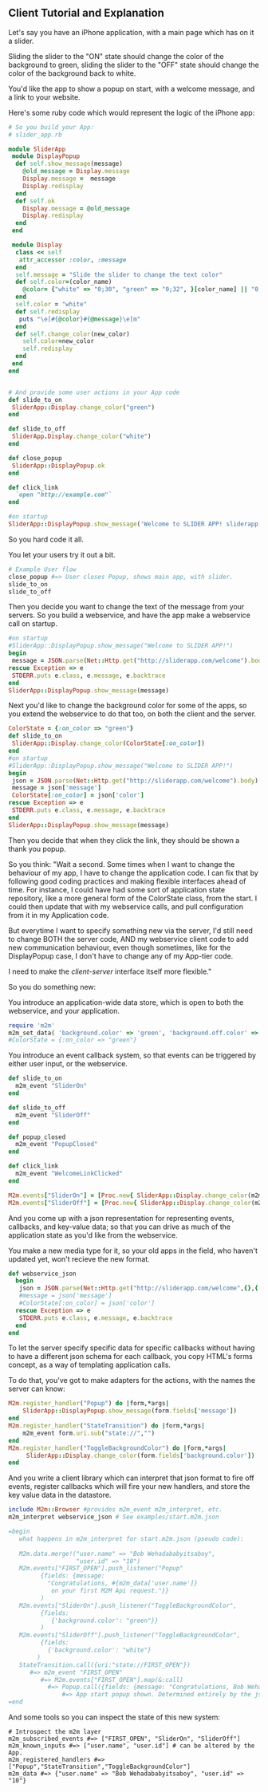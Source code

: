 ## Client Tutorial and Explanation

Let's say you have an iPhone application, with a main page which has on it a slider.

Sliding the slider to the "ON" state should change the color of the background to green,
sliding the slider to the "OFF" state should change the color of the background back to white.

You'd like the app to show a popup on start, with a welcome message, and a link to your website.

Here's some ruby code which would represent the logic of the iPhone app:

``` ruby
# So you build your App:
# slider_app.rb

module SliderApp
 module DisplayPopup 
  def self.show_message(message)
    @old_message = Display.message
    Display.message =  message
    Display.redisplay
  end
  def self.ok
    Display.message = @old_message
    Display.redisplay
  end
 end

 module Display
  class << self
   attr_accessor :color, :message
  end
  self.message = "Slide the slider to change the text color"
  def self.color=(color_name)
    @color= {"white" => "0;30", "green" => "0;32", }[color_name] || "0;30"
  end
  self.color = "white"
  def self.redisplay
   puts "\e[#{@color}#{@message}\e[m"
  end
  def self.change_color(new_color)
    self.color=new_color
    self.redisplay
  end
 end  
end


# And provide some user actions in your App code
def slide_to_on
 SliderApp::Display.change_color("green")
end

def slide_to_off
 SliderApp.Display.change_color("white")
end

def close_popup
 SliderApp::DisplayPopup.ok
end

def click_link
  `open "http://example.com"`
end

#on startup
SliderApp::DisplayPopup.show_message('Welcome to SLIDER APP! sliderapp.com')
```
So you hard code it all.

You let your users try it out a bit.

``` ruby
# Example User flow
close_popup #=> User closes Popup, shows main app, with slider.
slide_to_on 
slide_to_off
```

Then you decide you want to change the text of the message from your servers. 
So you build a webservice, and have the app make a webservice call on startup.

``` ruby
#on startup
#SliderApp::DisplayPopup.show_message("Welcome to SLIDER APP!")
begin
 message = JSON.parse(Net::Http.get("http://sliderapp.com/welcome").body)['message']
rescue Exception => e
 STDERR.puts e.class, e.message, e.backtrace
end
SliderApp::DisplayPopup.show_message(message)
```

Next you'd like to change the background color for some of the apps, so you extend the webservice to do that too, 
on both the client and the server.

``` ruby
ColorState = {:on_color => "green"}
def slide_to_on
 SliderApp::Display.change_color(ColorState[:on_color])
end
#on startup
#SliderApp::DisplayPopup.show_message("Welcome to SLIDER APP!")
begin
 json = JSON.parse(Net::Http.get("http://sliderapp.com/welcome").body)
 message = json['message']
 ColorState[:on_color] = json['color']
rescue Exception => e
 STDERR.puts e.class, e.message, e.backtrace
end
SliderApp::DisplayPopup.show_message(message)
``` 

Then you decide that when they click the link, they should be shown a thank you popup.

So you think: "Wait a second. Some times when I want to change the behaviour of my app, 
I have to change the application code. I can fix that by following good coding practices and
making flexible interfaces ahead of time. 
For instance, I could have had some sort of application state repository, 
like a more general form of the ColorState class, from the start. 
I could then update that with my webservice calls, and pull configuration from it in my Application code.

But everytime I want to specify something new via the server, I'd still need to change BOTH the server code, 
AND my webservice client code to add new communication behaviour, even though sometimes, like for the DisplayPopup case,
I don't have to change any of my App-tier code.

I need to make the _client-server_ interface itself more flexible."

So you do something new:

You introduce an application-wide data store, which is open to both the webservice, and your application.
``` ruby
require 'm2m'
m2m_set_data( 'background.color' => 'green', 'background.off.color' => 'white')
#ColorState = {:on_color => "green"}
```

You introduce an event callback system, so that events can be triggered by either user input, or the webservice.
``` ruby
def slide_to_on
  m2m_event "SliderOn"
end

def slide_to_off
  m2m_event "SliderOff"
end

def popup_closed
  m2m_event "PopupClosed"
end

def click_link
  m2m_event "WelcomeLinkClicked"
end

M2m.events["SliderOn"] = [Proc.new{ SliderApp::Display.change_color(m2m_data 'background.color')}]
M2m.events["SliderOff"] = [Proc.new{ SliderApp::Display.change_color(m2m_data 'background.off.color')}]

```

And you come up with a json representation for representing events, callbacks, and key-value data; 
so that you can drive as much of the application state as you'd like from the webservice.

You make a new media type for it, so your old apps in the field, who haven't updated yet, won't recieve the new format.

``` ruby
def webservice_json
  begin
   json = JSON.parse(Net::Http.get("http://sliderapp.com/welcome",{},{'Content-type' => "vnd.application/json+m2m"}).body)
   #message = json['message']
   #ColorState[:on_color] = json['color']
  rescue Exception => e
   STDERR.puts e.class, e.message, e.backtrace
  end
end
```

To let the server specify specific data for specific callbacks without having to have a different 
json schema for each callback, you copy HTML's forms concept, as a way of templating application calls.

To do that, you've got to make adapters for the actions, with the names the server can know:

``` ruby
M2m.register_handler("Popup") do |form,*args|
    SliderApp::DisplayPopup.show_message(form.fields['message'])
end
M2m.register_handler("StateTransition") do |form,*args|
    m2m_event form.uri.sub("state://","")
end
M2m.register_handler("ToggleBackgroundColor") do |form,*args|
     SliderApp::Display.change_color(form.fields['background.color'])
end
```

And you write a client library which can interpret that json format to fire off events, 
register callbacks which will fire your new handlers, and store the key value data in the datastore.

``` ruby
include M2m::Browser #provides m2m_event m2m_interpret, etc.
m2m_interpret webservice_json # See examples/start.m2m.json

=begin
   what happens in m2m_interpret for start.m2m.json (pseudo code):
   
   M2m.data.merge!("user.name" => "Bob Wehadababyitsaboy", 
                   "user.id" => "10")
   M2m.events["FIRST_OPEN"].push_listener("Popup" 
         {fields: {message: 
           "Congratulations, #{m2m_data['user.name']} 
            on your first M2M Api request."}}
         )
   M2m.events["SliderOn"].push_listener("ToggleBackgroundColor",
         {fields: 
            {'background.color': "green"}}
         )
   M2m.events["SliderOff"].push_listener("ToggleBackgroundColor",
         {fields: 
           {'background.color': "white"}
        )
   StateTransition.call({uri:"state://FIRST_OPEN"})
      #=> m2m_event "FIRST_OPEN"
         #=> M2m.events["FIRST_OPEN"].map(&:call)
           #=> Popup.call({fields: {message: "Congratulations, Bob Wehadababyitsaboy on your first M2M Api request."}})
               #=> App start popup shown. Determined entirely by the json as to when and where its opened.
=end
```

And some tools so you can inspect the state of this new system:

```
# Introspect the m2m layer
m2m_subscribed_events #=> ["FIRST_OPEN", "SliderOn", "SliderOff"]
m2m_known_inputs #=> ["user.name", "user.id"] # can be altered by the App.
m2m_registered_handlers #=> ["Popup","StateTransition","ToggleBackgroundColor"]
m2m_data #=> {"user.name" => "Bob Wehadababyitsaboy", "user.id" => "10"}
```
